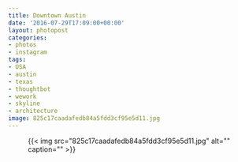 ```yaml
---
title: Downtown Austin
date: '2016-07-29T17:09:00+00:00'
layout: photopost
categories:
- photos
- instagram
tags:
- USA
- austin
- texas
- thoughtbot
- wework
- skyline
- architecture
image: 825c17caadafedb84a5fdd3cf95e5d11.jpg
---
```


<figure class="photo photo--square">
  {{< img src="825c17caadafedb84a5fdd3cf95e5d11.jpg" alt="" caption="" >}}

</figure>




